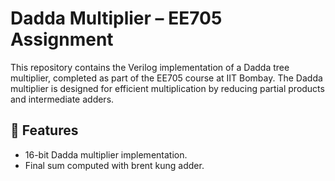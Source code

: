 # Dadda Multiplier – EE705 Assignment

This repository contains the Verilog implementation of a Dadda tree multiplier, completed as part of the EE705 course at IIT Bombay. The Dadda multiplier is designed for efficient multiplication by reducing partial products and intermediate adders.

## 🔧 Features

- 16-bit Dadda multiplier implementation.
- Final sum computed with brent kung adder.



